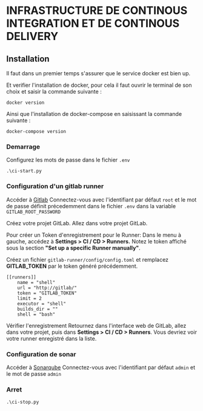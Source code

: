# INFRASTRUCTURE DE CONTINOUS INTEGRATION ET DE CONTINOUS DELIVERY

## Installation

Il faut dans un premier temps s'assurer que le service docker est bien up.

Et verifier l'installation de docker, pour cela il faut ouvrir le terminal de son choix et saisir la commande suivante :
```
docker version
```

Ainsi que l'installation de docker-compose en saisissant la commande suivante :
```
docker-compose version
```

### Demarrage

Configurez les mots de passe dans le fichier `.env`

```
.\ci-start.py
```

### Configuration d'un gitlab runner

Accéder à [Gitlab](http://localhost:80)
Connectez-vous avec l'identifiant par défaut `root` 
et le mot de passe définit précedemment dans le fichier `.env`
dans la variable `GITLAB_ROOT_PASSWORD`

Créez votre projet GitLab.
Allez dans votre projet GitLab.

Pour créer un Token d'enregistrement pour le Runner:
Dans le menu à gauche, accédez à **Settings > CI / CD > Runners.**
Notez le token affiché sous la section **"Set up a specific Runner manually"**.

Créez un fichier `gitlab-runner/config/config.toml` et remplacez **GITLAB_TOKEN** par le token généré précédemment.
```
[[runners]]
    name = "shell"
    url = "http://gitlab/"
    token = "GITLAB_TOKEN"
    limit = 2
    executor = "shell"
    builds_dir = ""
    shell = "bash"
```

Vérifier l'enregistrement
Retournez dans l'interface web de GitLab, allez dans votre projet, puis dans 
**Settings > CI / CD > Runners**. Vous devriez voir votre runner enregistré dans la liste.

### Configuration de sonar

Accéder à [Sonarqube](http://localhost:9000)
Connectez-vous avec l'identifiant par défaut `admin`
et le mot de passe `admin`

### Arret
```
.\ci-stop.py
```
